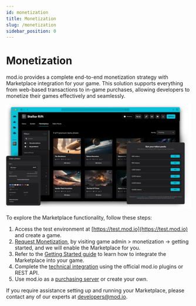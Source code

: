 ```yaml
---
id: monetization
title: Monetization
slug: /monetization
sidebar_position: 0
---
```


# Monetization

mod.io provides a complete end-to-end monetization strategy with Marketplace integration for your game. This solution supports everything from web-based transactions to in-game purchases, allowing developers to monetize their games effectively and seamlessly.

![Marketplace Dashboard](images/marketplace-highlights.png)

To explore the Marketplace functionality, follow these steps:

1. Access the test environment at [https://test.mod.io](https://test.mod.io) and create a game.
2. [Request Monetization](/monetization/enabling), by visiting game admin > monetization -> getting started, and we will enable the Marketplace for you.
3. Refer to the [Getting Started guide](/monetization/getting-started) to learn how to integrate the Marketplace into your game.
4. Complete the [technical integration](/monetization/integration) using the official mod.io plugins or REST API.
5. Use mod.io as a [purchasing server](/web-services/marketplace/overview) or create your own.

If you require assistance setting up and running your Marketplace, please contact any of our experts at developers@mod.io.